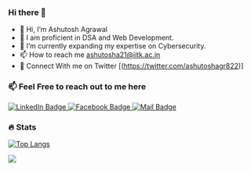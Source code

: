 ### Hi there 👋
- 👋 Hi, I’m Ashutosh Agrawal
- 👀 I am proficient in DSA and Web Development.
- 🌱 I’m currently expanding my expertise on Cybersecurity.
- 📫 How to reach me ashutosha21@iitk.ac.in
- 🌟 Connect With me on Twitter [(https://twitter.com/ashutoshagr822)]

### 📫 Feel Free to reach out to me here

<div id="badges">
  <a href="https://www.linkedin.com/in/ashuagr/">
    <img src="https://img.shields.io/badge/LinkedIn-blue?style=for-the-badge&logo=linkedin&logoColor=white" alt="LinkedIn Badge"/>
  </a>
  <a href="https://www.twitter.com/ashutoshagr822/">
    <img src="https://img.shields.io/badge/-Twitter-black?style=for-the-badge&logo=twitter&logoColor=white" alt="Facebook Badge"/>
  </a>
  <a href="ashutoshagrawal822@gmail.com">
    <img src="https://img.shields.io/badge/-mail-red?style=for-the-badge&logo=mail&logoColor=white" alt="Mail Badge"/>
  </a>
</div>

### :fire: Stats  

[![Top Langs](https://github-readme-stats.vercel.app/api/top-langs/?username=Ashu3208&layout=compact&theme=vision-friendly-dark)](https://github.com/anuraghazra/github-readme-stats)

![](https://komarev.com/ghpvc/?username=Ashu3208&color=blueviolet)
<!--
**Ashu3208/Ashu3208** is a ✨ _special_ ✨ repository because its `README.md` (this file) appears on your GitHub profile.

Here are some ideas to get you started:

- 🔭 I’m currently working on ...
- 🌱 I’m currently learning ...
- 👯 I’m looking to collaborate on ...
- 🤔 I’m looking for help with ...
- 💬 Ask me about ...
- 📫 How to reach me: ...
- 😄 Pronouns: ...
- ⚡ Fun fact: ...
-->
